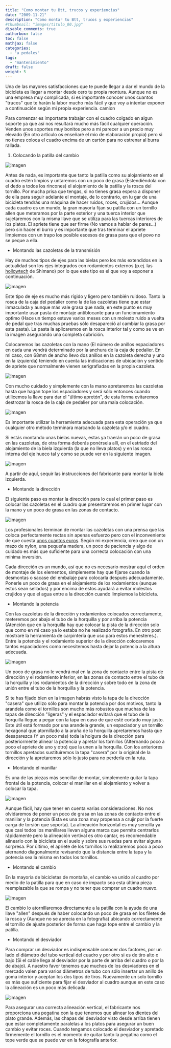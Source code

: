 ```yaml
---
title: "Como montar tu Btt, trucos y experiencias"
date: "2009-11-21"
description: "Como montar tu Btt, trucos y experiencias"
#thumbnail: "images/titulo_00.jpg"
disable_comments: true
authorbox: false
toc: false
mathjax: false
categories:
  - "a pedales"
tags:
  - "mantenimiento"
draft: false
weight: 5
---
```

Una de las mayores satisfacciones que te puede llegar a dar el mundo de la bicicleta es llegar a montar desde cero tu propia montura. Aunque no es una empresa muy complicada, si es importante conocer unos cuantos "trucos" que te harán la labor mucho más fácil y que voy a intentar exponer a continuación según mi propia experiencia. camion

Para comenzar es importante trabajar con el cuadro colgado en algun soporte ya que así nos resultará mucho más fácil cualquier operación. Venden unos soportes muy bonitos pero a mi parecer a un precio muy elevado (En otro artículo os enseñaré el mio de elaboración propia) pero si no tienes coloca el cuadro encima de un cartón para no estrenar al burra rallada.

1. Colocando la patilla del cambio
  
![imagen][01]
  
Antes de nada, es importante que tanto la patilla como su alojamiento en el cuadro estén limpios y untaremos con un poco de grasa (Estendiéndola con el dedo a todos los rincones) el alojamiento de la patilla y la rosca del tornillo. Por mucha prisa que tengas, si no tienes grasa espera a disponer de ella para seguir adelante el montaje, de lo contrario, en lu gar de una bicicleta tendrás una máquina de hacer ruidos, roces, crujidos... Aunque cada cuadro es un mundo, la gran mayoría fijan su patilla con un tornillo allen que meteramos por la parte exterior y una tuerca interior que sujetaremos con la misma llave que se utiliza para las tuercas interiores de los platos. El apriete tiene que ser firme (No vamos a hablar de pares...) pero sin hacer el burro y es importante que tras terminar el apriete limpiemos con un trapo los posible escesos de grasa para que el povo no se peque a ella.

+ Montando las cazoletas de la transmisión
  
Hay de muchos tipos de ejes para las bielas pero los más extendidos en la actualidad son los ejes integrados con rodamientos externos (p.ej. las [hollowtech][11] de Shimano) por lo que este tipo es el que voy a exponer a continuación.
  
![imagen][02]

Este tipo de eje es mucho más rígido y ligero pero también ruidoso. Tanto la rosca de la caja del pedalier como la de las cazoletas tiene que estar inmaculada y aunque más vale grasa que nada, en este punto es muy importante usar pasta de montaje antiblocante para un funcionamiento optimo (Hace un tiempo estuve varios meses con un molesto ruido a vuelta de pedal que tras muchas pruebas sólo desapareció al cambiar la grasa por esta pasta). La pasta la aplicaremos en la rosca interior tal y como se ve en la imagen asegurando una completa cubrición.

Colocaremos las cazoletas con la mano (El número de anillos espaciadores en cada una vendrá determinado por la anchura de la caja de pedalier. En mi caso, con 68mm de ancho llevo dos anillos en la cazoleta derecha y uno en la izquierda) teniendo en cuenta las indicaciones de ubicación y sentido de apriete que normalmente vienen serigrafiadas en la propia cazoleta.
  
![imagen][03]

Con mucho cuidado y simplemente con la mano apretaremos las cazoletas hasta que hagan tope los espaciadores y será sólo entonces cuando utilicemos la llave para dar el "último apretón", de esta forma evitaremos destrozar la rosca de la caja de pedalier por una mala colocación.
  
![imagen][10]
  
Es importante utilizar la herramienta adecuada para esta operación ya que cualquier otro método terminara marcando la cazoleta y/o el cuadro.
  
Si estás montando unas bielas nuevas, estas ya traerán un poco de grasa en las cazoletas, de otra forma deberás ponérsela allí, en el estriado del alojamiento de la biela izquierda (la que no lleva platos) y en las rosca interna del eje hueco tal y como se puede ver en la siguiente imagen.
  
![imagen][04]
  
A partir de aquí, sequir las instrucciones del fabricante para montar la biela izquierda.

+ Montando la dirección
  
El siguiente paso es montar la dirección para lo cual el primer paso es colocar las cazoletas en el cuadro que presentaremos en primer lugar con la mano y un poco de grasa en las zonas de contacto.
  
![imagen][05]
  
Los profesionales terminan de montar las cazoletas con una prensa que las coloca perfectamente rectas sin apenas esfuerzo pero con el inconveniente de que cuesta [unos cuantos euros][12]. Según mi experiencia, creo que con un mazo de nylon, una pequeña madera, un poco de paciencia y algo de cuidado es más que suficiente para una correcta colocación con una mínima inversión.

Cada dirección es un mundo, así que no es necesario mostrar aquí el orden de montaje de los elementos, simplemente hay que fijarse cuando la desmontas o sacase del embalaje para colocarla después adecuadamente. Ponerle un poco de grasa en el alojamiento de los rodamientos (aunque estos sean sellados) y por encima de estos ayudará a evitar molestos crujidos y que el agua entre a la dirección cuando limpiemos la bicicleta.

+ Montando la potencia
  
Con las cazoletas de la dirección y rodamientos colocados correctamente, meteremos por abajo el tubo de la horquilla y por arriba la potencia (Atención que en la horquilla hay que colocar la pista de la dirección solo que como en mi caso ya lo estaba no he realizado fotografía. En otro post mostraré la herramienta de carpintería que uso para estos menesteres.). Entre la potencia y el rodamiento superior de la dirección colocaremos tantos espaciadores como necesitemos hasta dejar la potencia a la altura adecuada.
  
![imagen][06]

Un poco de grasa no le vendrá mal en la zona de contacto entre la pista de dirección y el rodamiento inferior, en las zonas de contacto entre el tubo de la horquilla y los rodamientos de la dirección y sobre todo en la zona de unión entre el tubo de la horquilla y la potencia.

Si te has fijado bien en la imagen habrás visto la tapa de la dirección "casera" que utilizo sólo para montar la potencia por dos motivos, tanto la arandela como el tornillos son mucho más robustos que muchas de las tapas de dirección "ligeras" y el espaciador evitará que el tubo de la horquilla llegue a pegar con la tapa en caso de que esté cortado muy justo. Este útil está formado por una arandela grande, un espaciador y un tornillo hexagonal que atornillado a la araña de la horquilla apretaremos hasta que desaparezca (Y un poco más) toda la holgura de la dirección para posteriormente alinear la potencia y apretar los tornillos (Alternando poco a poco el apriete de uno y otro) que la unen a la horquilla. Con los anteriores tornillos apretados sustituiremos la tapa "casera" por la original de la dirección y la apretaremos sólo lo justo para no perderla en la ruta.

+ Montando el manillar
  
Es una de las piezas más sencillar de montar, simplemente quitar la tapa frontal de la potencia, colocar el manillar en el alojamiento y volver a colocar la tapa.
  
![imagen][07]
  
Aunque fácil, hay que tener en cuenta varias consideraciones. No nos olvidaremos de poner un poco de grasa en las zonas de contacto entre el manillar y la potencia (Esta es una zona muy propensa a crujir por la fuerte carga de torsión que soporta). La alineación horizontal es muy sencilla ya que casi todos los manillares llevan alguna marca que permite centrarlos rápidamente pero la alineación vertival es otro cantar, es recomendable alinearlo con la bicicleta en el suelo y sobre sus ruedas para evitar alguna sorpresa. Por último, el apriete de los tornillos lo realizaremos poco a poco aternando diagonalmente revisando que la distancia entre la tapa y la potencia sea la misma en todos los tornillos.

+ Montando el cambio
  
En la mayoría de bicicletas de montaña, el cambio va unido al cuadro por medio de la patilla para que en caso de impacto sea esta última pieza reemplazable la que se rompa y no tener que comprar un cuadro nuevo.
  
![imagen][08]
  
El cambio lo atornillaremos directamente a la patilla con la ayuda de una llave "allen" después de haber colocando un poco de grasa en los filetes de la rosca y (Aunque no se aprecia en la fotografía) ubicando correctamente el tornillo de ajuste posterior de forma que haga tope entre el cambio y la patilla.

+ Montando el desviador
  
Para comprar un desviador es indispensable conocer dos factores, por un lado el diámetro del tubo vertical del cuadro y por otro si es de tiro alto o bajo (Si el cable llega al desviador por la parte de arriba del cuadro o por la de abajo). A nuestro favor tenemos que muchos de los desviadores en el mercado valen para varios diámetros de tubo con sólo insertar un anillo de goma interior y aceptan los dos tipos de tiros. Nuevamente un solo tornillo es más que suficiente para fijar el desviador al cuadro aunque en este caso la alineación es un poco más delicada.
  
![imagen][09]
  
Para asegurar una correcta alineación vertical, el fabricante nos proporciona una pegatina con la que tenemos que alinear los dientes del plato grande. Además, las chapas del desviador visto desde arriba tienen que estar completamente paralelas a los platos para asegurar un buen cambio y evitar roces. Cuando tengamos colocado el desviador y apretado firmemente el tornillo es el momento de quitar tanto la pegatina como el tope verde que se puede ver en la fotografía anterior.

[01]: /images/20091025_montaje_btt_01.jpg
[02]: /images/20091025_montaje_btt_02.jpg
[03]: /images/20091025_montaje_btt_03.jpg
[04]: /images/20091025_montaje_btt_04.jpg
[05]: /images/20091025_montaje_btt_05.jpg
[06]: /images/20091025_montaje_btt_06.jpg
[07]: /images/20091025_montaje_btt_07.jpg
[08]: /images/20091025_montaje_btt_08.jpg
[09]: /images/20091025_montaje_btt_09.jpg
[10]: /images/20081122_cazoletas-hollowtech.jpg

[11]: http://www.chainreactioncycles.com/Models.aspx?ModelID=20679
[12]: http://www.chainreactioncycles.com/LargeImage.aspx?ModelID=17482&FileName=17482-1.jpg
